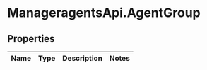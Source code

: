 # ManageragentsApi.AgentGroup

## Properties
Name | Type | Description | Notes
------------ | ------------- | ------------- | -------------


